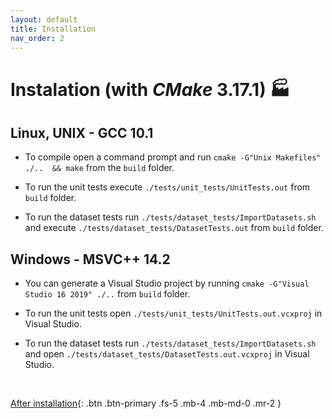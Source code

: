 ```yaml
---
layout: default
title: Installation
nav_order: 2
---
```

# Instalation (with *CMake* 3.17.1) &#127981;

## Linux, UNIX - GCC 10.1
* To compile open a command prompt and run `cmake -G"Unix Makefiles" ./..  && make` from the `build` folder.

* To run the unit tests execute `./tests/unit_tests/UnitTests.out` from `build` folder.

* To run the dataset tests run `./tests/dataset_tests/ImportDatasets.sh` and execute `./tests/dataset_tests/DatasetTests.out` from `build` folder.

## Windows - MSVC++ 14.2
* You can generate a Visual Studio project by running `cmake -G"Visual Studio 16 2019" ./..` from `build` folder.

* To run the unit tests open `./tests/unit_tests/UnitTests.out.vcxproj` in Visual Studio.

* To run the dataset tests run `./tests/dataset_tests/ImportDatasets.sh` and open `./tests/dataset_tests/DatasetTests.out.vcxproj` in Visual Studio.
 
<br/>

 [After installation]({{site.baseurl}}/quick_start.html){: .btn .btn-primary .fs-5 .mb-4 .mb-md-0 .mr-2 }
 
